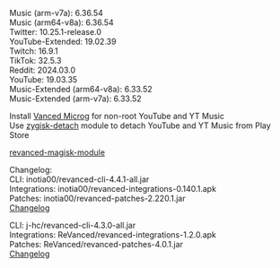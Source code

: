 Music (arm-v7a): 6.36.54  
Music (arm64-v8a): 6.36.54  
Twitter: 10.25.1-release.0  
YouTube-Extended: 19.02.39  
Twitch: 16.9.1  
TikTok: 32.5.3  
Reddit: 2024.03.0  
YouTube: 19.03.35  
Music-Extended (arm64-v8a): 6.33.52  
Music-Extended (arm-v7a): 6.33.52  

Install [Vanced Microg](https://github.com/TeamVanced/VancedMicroG/releases) for non-root YouTube and YT Music  
Use [zygisk-detach](https://github.com/j-hc/zygisk-detach) module to detach YouTube and YT Music from Play Store  

[revanced-magisk-module](https://github.com/j-hc/revanced-magisk-module)  

Changelog:  
CLI: inotia00/revanced-cli-4.4.1-all.jar  
Integrations: inotia00/revanced-integrations-0.140.1.apk  
Patches: inotia00/revanced-patches-2.220.1.jar  
[Changelog](https://github.com/inotia00/revanced-patches/releases/tag/v2.220.1)

CLI: j-hc/revanced-cli-4.3.0-all.jar  
Integrations: ReVanced/revanced-integrations-1.2.0.apk  
Patches: ReVanced/revanced-patches-4.0.1.jar  
[Changelog](https://github.com/ReVanced/revanced-patches/releases/tag/v4.0.1)  
